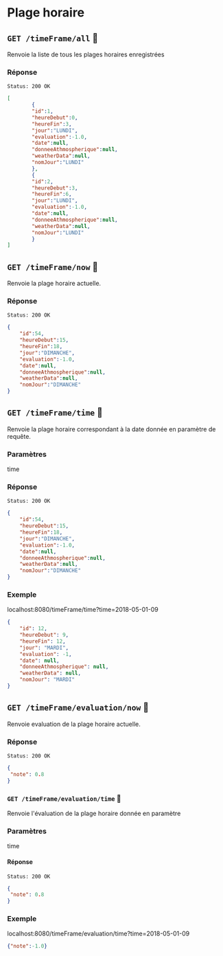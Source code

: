 # Plage horaire

## `GET /timeFrame/all` :key:
Renvoie la liste de tous les plages horaires enregistrées

### Réponse

```
Status: 200 OK
```

```json
[
        {           
        "id":1,
        "heureDebut":0,
        "heureFin":3,
        "jour":"LUNDI",
        "evaluation":-1.0,
        "date":null,
        "donneeAthmospherique":null,
        "weatherData":null,
        "nomJour":"LUNDI"
        },
        {
        "id":2,
        "heureDebut":3,
        "heureFin":6,
        "jour":"LUNDI",
        "evaluation":-1.0,
        "date":null,
        "donneeAthmospherique":null,
        "weatherData":null,
        "nomJour":"LUNDI"
        }
]
```
## `GET /timeFrame/now` :key:
Renvoie la plage horaire actuelle.

### Réponse

```
Status: 200 OK
```

```json
{
    "id":54,
    "heureDebut":15,
    "heureFin":18,
    "jour":"DIMANCHE",
    "evaluation":-1.0,
    "date":null,
    "donneeAthmospherique":null,
    "weatherData":null,
    "nomJour":"DIMANCHE"
}
```

## `GET /timeFrame/time` :key:
Renvoie la plage horaire correspondant à la date donnée en paramètre de requête.

### Paramètres
time
### Réponse

```
Status: 200 OK
```

```json
{
    "id":54,
    "heureDebut":15,
    "heureFin":18,
    "jour":"DIMANCHE",
    "evaluation":-1.0,
    "date":null,
    "donneeAthmospherique":null,
    "weatherData":null,
    "nomJour":"DIMANCHE"
}
```

### Exemple
localhost:8080/timeFrame/time?time=2018-05-01-09
```json
{
    "id": 12,
    "heureDebut": 9,
    "heureFin": 12,
    "jour": "MARDI",
    "evaluation": -1,
    "date": null,
    "donneeAthmospherique": null,
    "weatherData": null,
    "nomJour": "MARDI"
}
```

## `GET /timeFrame/evaluation/now` :key:
Renvoie evaluation de  la plage horaire actuelle.

### Réponse

```
Status: 200 OK
```

```json
{
 "note": 0.8
}
```

### `GET /timeFrame/evaluation/time` :key:
Renvoie l'évaluation de la plage horaire donnée en paramètre

### Paramètres
time
#### Réponse

```
Status: 200 OK
```

```json
{
 "note": 0.8
}
```

### Exemple
localhost:8080/timeFrame/evaluation/time?time=2018-05-01-09
```json
{"note":-1.0}
```
